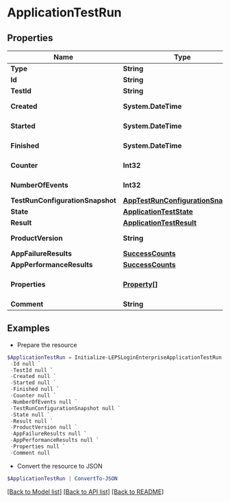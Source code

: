 # ApplicationTestRun
## Properties

Name | Type | Description | Notes
------------ | ------------- | ------------- | -------------
**Type** | **String** |  | 
**Id** | **String** | Test run id | [optional] 
**TestId** | **String** | Test id | [optional] 
**Created** | **System.DateTime** | Created date-time | [optional] 
**Started** | **System.DateTime** | Started date-time | [optional] 
**Finished** | **System.DateTime** | Finished date-time | [optional] 
**Counter** | **Int32** | Test run counter | [optional] 
**NumberOfEvents** | **Int32** | Number of events | [optional] 
**TestRunConfigurationSnapshot** | [**AppTestRunConfigurationSnapshot**](AppTestRunConfigurationSnapshot.md) |  | [optional] 
**State** | [**ApplicationTestState**](ApplicationTestState.md) |  | [optional] 
**Result** | [**ApplicationTestResult**](ApplicationTestResult.md) |  | [optional] 
**ProductVersion** | **String** | Product version | [optional] 
**AppFailureResults** | [**SuccessCounts**](SuccessCounts.md) |  | [optional] 
**AppPerformanceResults** | [**SuccessCounts**](SuccessCounts.md) |  | [optional] 
**Properties** | [**Property[]**](Property.md) | Application test run properties | [optional] 
**Comment** | **String** | Comment | [optional] 

## Examples

- Prepare the resource
```powershell
$ApplicationTestRun = Initialize-LEPSLoginEnterpriseApplicationTestRun  -Type null `
 -Id null `
 -TestId null `
 -Created null `
 -Started null `
 -Finished null `
 -Counter null `
 -NumberOfEvents null `
 -TestRunConfigurationSnapshot null `
 -State null `
 -Result null `
 -ProductVersion null `
 -AppFailureResults null `
 -AppPerformanceResults null `
 -Properties null `
 -Comment null
```

- Convert the resource to JSON
```powershell
$ApplicationTestRun | ConvertTo-JSON
```

[[Back to Model list]](../README.md#documentation-for-models) [[Back to API list]](../README.md#documentation-for-api-endpoints) [[Back to README]](../README.md)

